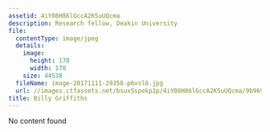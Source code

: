 ```yaml
---
assetid: 4iY08H86lGccA2KSuUQcma
description: Research fellow, Deakin University
file:
  contentType: image/jpeg
  details:
    image:
      height: 170
      width: 170
    size: 44538
  fileName: image-20171111-29358-p6vsl6.jpg
  url: //images.ctfassets.net/bsux5spekp1p/4iY08H86lGccA2KSuUQcma/9b9697d3fabea4f8749d022214825a8d/image-20171111-29358-p6vsl6.jpg
title: Billy Griffiths
---
```

No content found